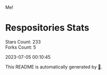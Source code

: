 Me!

# Respositories Stats
Stars Count: 233  
Forks Count: 5

2023-07-05 00:10:45  

This README is automatically generated by [🐰](https://github.com/rnitta/rnitta).
